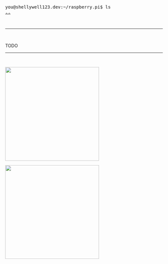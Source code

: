 <pre>
you@shellywell123.dev:~/raspberry.pi$ ls
<a href="https://shellywell123.dev/tree/projects/index.html">..</a>
</pre>

<br>

<hr />

<br>

TODO

<hr />

<br>
<p float="middle">
    <img src="https://shellywell123.dev/tree/projects/attachments/pi-dj.jpg" width="300" />
</p>
<p float="middle">
    <img src="https://shellywell123.dev/tree/projects/attachments/pi-car.jpg" width="300" />
</p>
